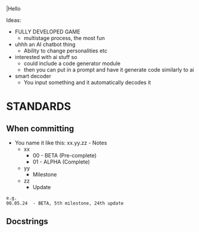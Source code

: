 |Hello

Ideas:


- FULLY DEVELOPED GAME
    - multistage process, the most fun
- uhhh an AI chatbot thing
  - Ability to change personalities etc
- interested with ai stuff so
  - could include a code generator module
  - then you can put in a prompt and have it generate code similarly to ai
- smart decoder
  - You input something and it automatically decodes it 


# STANDARDS

## When committing

- You name it like this: xx.yy.zz - Notes
  - xx
    - 00 - BETA (Pre-complete)
    - 01 - ALPHA (Complete)
  - yy
    - Milestone
  - zz
    - Update

```text
e.g. 
00.05.24  - BETA, 5th milestone, 24th update
```

## Docstrings


